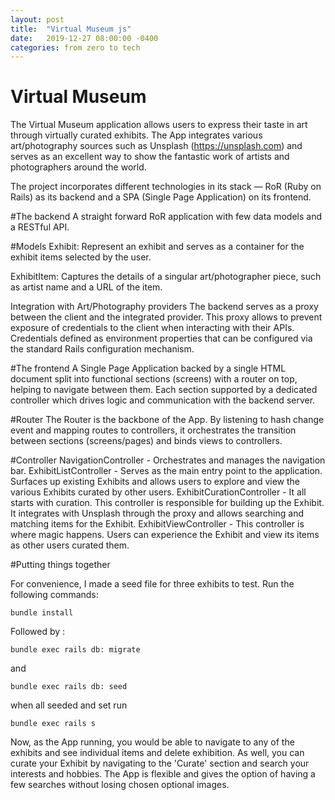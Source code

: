 ```yaml
---
layout: post
title:  "Virtual Museum js"
date:   2019-12-27 08:00:00 -0400
categories: from zero to tech
---
```

# Virtual Museum
The Virtual Museum application allows users to express their taste in art through virtually curated exhibits.  The App integrates various art/photography sources such as Unsplash (https://unsplash.com) and serves as an excellent way to show the fantastic work of artists and photographers around the world. 

The project incorporates different technologies in its stack — RoR (Ruby on Rails) as its backend and a SPA (Single Page Application) on its frontend. 

#The backend
A straight forward RoR application with few data models and a RESTful API.

#Models
Exhibit: Represent an exhibit and serves as a container for the exhibit items selected by the user.

ExhibitItem: Captures the details of a singular art/photographer piece, such as artist name and a URL of the item.

Integration with Art/Photography providers
The backend serves as a proxy between the client and the integrated provider. This proxy allows to prevent exposure of credentials to the client when interacting with their APIs. Credentials defined as environment properties that can be configured via the standard Rails configuration mechanism.

#The frontend
A Single Page Application backed by a single HTML document split into functional sections (screens) with a router on top, helping to navigate between them. Each section supported by a dedicated controller which drives logic and communication with the backend server.

#Router
The Router is the backbone of the App. By listening to hash change event and mapping routes to controllers, it orchestrates the transition between sections (screens/pages) and binds views to controllers.

#Controller
NavigationController - Orchestrates and manages the navigation bar.
ExhibitListController - Serves as the main entry point to the application.  Surfaces up existing Exhibits and allows users to explore and view the various Exhibits curated by other users.
ExhibitCurationController - It all starts with curation. This controller is responsible for building up the Exhibit. It integrates with Unsplash through the proxy and allows searching and matching items for the Exhibit.
ExhibitViewController - This controller is where magic happens. Users can experience the Exhibit and view its items as other users curated them.

#Putting things together

For convenience, I made a seed file for three exhibits to test. 
Run the following commands: 
```
bundle install
```

Followed by :
```
bundle exec rails db: migrate
```
and 
```
bundle exec rails db: seed
```
when all seeded and set run 
```
bundle exec rails s
```
Now, as the App running, you would be able to navigate to any of the exhibits and see individual items and delete exhibition. As well, you can curate your Exhibit by navigating to the 'Curate' section and search your interests and hobbies. The App is flexible and gives the option of having a few searches without losing chosen optional images. 

